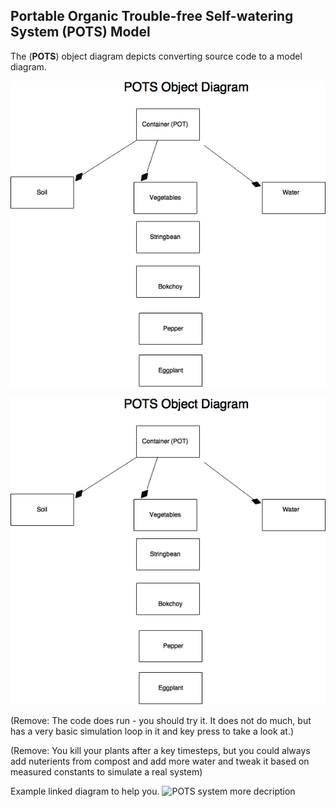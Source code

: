 ## **P**ortable **O**rganic **T**rouble-free **S**elf-watering System (**POTS**) Model

The (**POTS**) object diagram depicts converting source code to a model diagram.

![POTS system](images/POTSOD.png) 

![POTS system](https://github.com/IDS6145-18Spring/assignment-1-practice-designing-models-tjnaylor/blob/master/images/POTSOD.png)


(Remove: The code does run - you should try it. It does not do much, but has a very basic 
simulation loop in it and key press to take a look at.)

(Remove: You kill your plants after a key timesteps, but you could always add nuterients
from compost and add more water and tweak it based on measured constants to simulate
a real system)


Example linked diagram to help you.
![POTS system](../../images/class_example_diagram.png)
more decription